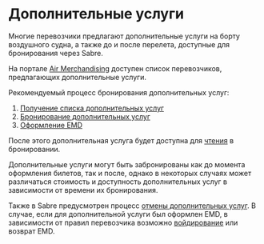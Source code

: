 # Дополнительные услуги

Многие перевозчики предлагают дополнительные услуги на борту воздушного судна, а также до и после перелета, доступные для бронирования через Sabre.

На портале [Air Merchandising](https://www.sabretravelnetwork.com/airmerchandising) доступен список перевозчиков, предлагающих дополнительные услуги.

Рекомендуемый процесс бронирования дополнительных услуг:
1. [Получение списка дополнительных услуг](get-ancillaries.md)
2. [Бронирование дополнительных услуг](book-ancillaries.md)
3. [Оформление EMD](issue-ticket.md)

После этого дополнительная услуга будет доступна для [чтения](read-booking.md) в бронировании.

Дополнительные услуги могут быть забронированы как до момента оформления билетов, так и после, однако в некоторых случаях может различаться стоимость и доступность дополнительных услуг в зависимости от времени их бронирования.

Также в Sabre предусмотрен процесс [отмены дополнительных услуг](cancel-ancillaries.md). В случае, если для дополнительной услуги был оформлен EMD, в зависимости от правил перевозчика возможно [войдирование](void-ticket.md) или возврат EMD.
